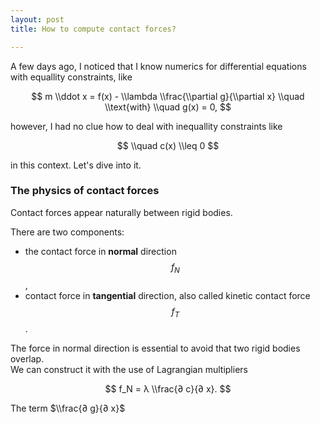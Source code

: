```yaml
---
layout: post
title: How to compute contact forces?

---
```

A few days ago, I noticed that I know numerics for differential equations with equallity constraints, like

$$  
m \\ddot x = f(x) - \\lambda \\frac{\\partial g}{\\partial x} \\quad \\text{with} \\quad g(x) = 0,  
$$

however, I had no clue how to deal with inequallity constraints like

$$  
\\quad c(x) \\leq 0
$$

in this context. Let's dive into it.

### The physics of contact forces

Contact forces appear naturally between rigid bodies.

There are two components:

* the contact force in **normal** direction $$f_N$$,
* contact force in **tangential** direction, also called kinetic contact force $$f_T$$.

The force in normal direction is essential to avoid that two rigid bodies overlap.  
We can construct it with the use of Lagrangian multipliers

$$
f_N = λ \\frac{∂ c}{∂ x}.
$$

The term $\\frac{∂ g}{∂ x}$